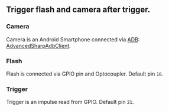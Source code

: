 ## Trigger flash and camera after trigger.

### Camera
Camera is an Android Smartphone connected via [ADB](https://developer.android.com/tools/adb): [AdvancedSharpAdbClient](https://github.com/SharpAdb/AdvancedSharpAdbClient).

### Flash
Flash is connected via GPIO pin and Optocoupler.
Default pin `18`.

### Trigger
Trigger is an impulse read from GPIO.
Default pin `21`.
